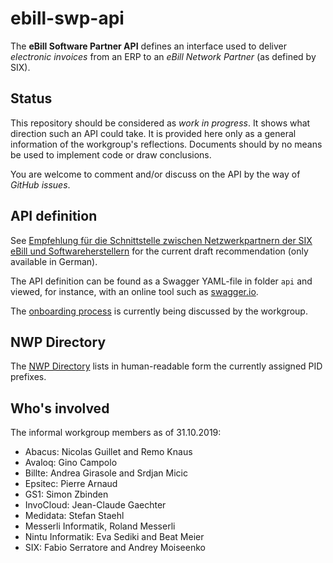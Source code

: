# ebill-swp-api

The **eBill Software Partner API** defines an interface used to deliver _electronic invoices_
from an ERP to an _eBill Network Partner_ (as defined by SIX).

## Status

This repository should be considered as _work in progress_. It shows what direction such an API
could take. It is provided here only as a general information of the workgroup's reflections.
Documents should by no means be used to implement code or draw conclusions.

You are welcome to comment and/or discuss on the API by the way of _GitHub issues_.

## API definition

See [Empfehlung für die Schnittstelle zwischen Netzwerkpartnern der SIX eBill und
Softwareherstellern](https://github.com/swico/ebill-swp-api/blob/master/documents/SchnittstellenempfehlungSIXeBill-DRAFT-0.6.pdf) for the current draft recommendation
(only available in German).

The API definition can be found as a Swagger YAML-file in folder `api` and viewed,
for instance, with an online tool such as [swagger.io](https://editor.swagger.io).

The [onboarding process](https://github.com/swico/ebill-swp-api/tree/master/documents/onboarding.md)
is currently being discussed by the workgroup.

## NWP Directory

The [NWP Directory](https://github.com/swico/ebill-swp-api/tree/master/documents/nwp-directory.md) lists in human-readable
form the currently assigned PID prefixes.

## Who's involved

The informal workgroup members as of 31.10.2019:

- Abacus: Nicolas Guillet and Remo Knaus
- Avaloq: Gino Campolo
- Billte: Andrea Girasole and Srdjan Micic
- Epsitec: Pierre Arnaud
- GS1: Simon Zbinden
- InvoCloud: Jean-Claude Gaechter
- Medidata: Stefan Staehl
- Messerli Informatik, Roland Messerli
- Nintu Informatik: Eva Sediki and Beat Meier
- SIX: Fabio Serratore and Andrey Moiseenko
